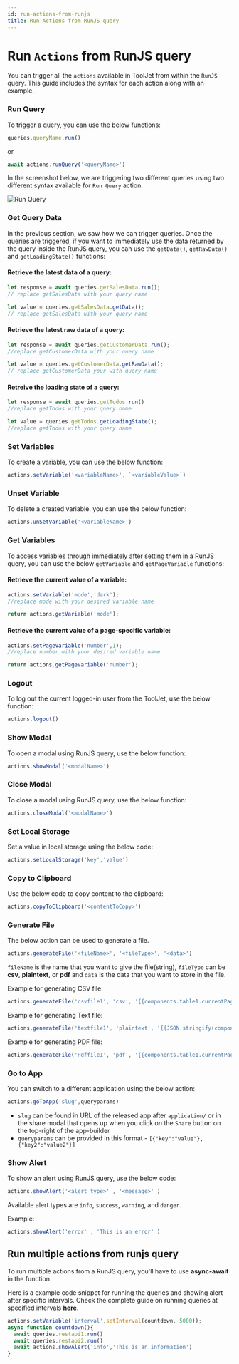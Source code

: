 ```yaml
---
id: run-actions-from-runjs
title: Run Actions from RunJS query
---
```


# Run `Actions` from RunJS query

You can trigger all the `actions` available in ToolJet from within the `RunJS` query. This guide includes the syntax for each action along with an example.

### Run Query

To trigger a query, you can use the below functions:

```js
queries.queryName.run()
```
or
```js
await actions.runQuery('<queryName>') 
```

In the screenshot below, we are triggering two different queries using two different syntax available for `Run Query` action.

<div style={{textAlign: 'center'}}>
    <img style={{ border:'0'}} className="screenshot-full" src="/img/how-to/run-actions-from-runjs/runquery-v2.png" alt="Run Query" />
</div>

### Get Query Data

In the previous section, we saw how we can trigger queries. Once the queries are triggered, if you want to immediately use the data returned by the query inside the RunJS query, you can use the `getData()`, `getRawData()` and `getLoadingState()` functions:

#### Retrieve the latest data of a query:
```js
let response = await queries.getSalesData.run(); 
// replace getSalesData with your query name

let value = queries.getSalesData.getData(); 
// replace getSalesData with your query name
```

#### Retrieve the latest raw data of a query:
```js
let response = await queries.getCustomerData.run(); 
//replace getCustomerData with your query name

let value = queries.getCustomerData.getRawData(); 
// replace getCustomerData your with query name
```

#### Retreive the loading state of a query:
```js
let response = await queries.getTodos.run()
//replace getTodos with your query name

let value = queries.getTodos.getLoadingState();
//replace getTodos with your query name
```

### Set Variables

To create a variable, you can use the below function:

```javascript
actions.setVariable('<variableName>', `<variableValue>`)
```

### Unset Variable

To delete a created variable, you can use the below function:

```javascript
actions.unSetVariable('<variableName>')
```

### Get Variables

To access variables through immediately after setting them in a RunJS query, you can use the below `getVariable` and `getPageVariable` functions:

#### Retrieve the current value of a variable: 
```js
actions.setVariable('mode','dark');
//replace mode with your desired variable name

return actions.getVariable('mode');
```

#### Retrieve the current value of a page-specific variable:
```js
actions.setPageVariable('number',1);
//replace number with your desired variable name

return actions.getPageVariable('number');
```

### Logout

To log out the current logged-in user from the ToolJet, use the below function:

```javascript
actions.logout()
```


### Show Modal

To open a modal using RunJS query, use the below function:

```javascript
actions.showModal('<modalName>')
```

### Close Modal

To close a modal using RunJS query, use the below function:

```javascript
actions.closeModal('<modalName>')
```

### Set Local Storage
Set a value in local storage using the below code:

```javascript
actions.setLocalStorage('key','value')
```


### Copy to Clipboard

Use the below code to copy content to the clipboard:

```javascript
actions.copyToClipboard('<contentToCopy>')
```

### Generate File

The below action can be used to generate a file.

```js
actions.generateFile('<fileName>', '<fileType>', '<data>')
```
`fileName` is the name that you want to give the file(string), `fileType` can be **csv**, **plaintext**, or **pdf** and `data` is the data that you want to store in the file.

Example for generating CSV file:
```js
actions.generateFile('csvfile1', 'csv', '{{components.table1.currentPageData}}') // generate a csv file named csvfile1 with the data from the current page of table
```
Example for generating Text file:
```js
actions.generateFile('textfile1', 'plaintext', '{{JSON.stringify(components.table1.currentPageData)}}') // generate a text file named textfile1 with the data from the current page of table (stringified)
```
Example for generating PDF file:
```js
actions.generateFile('Pdffile1', 'pdf', '{{components.table1.currentPageData}}') // generate a text file named Pdffile1 with the data from the current page of table
```

### Go to App

You can switch to a different application using the below action:

```javascript
actions.goToApp('slug',queryparams) 
```

- `slug` can be found in URL of the released app after `application/` or in the share modal that opens up when you click on the `Share` button on the top-right of the app-builder
- `queryparams` can be provided in this format - `[{"key":"value"}, {"key2":"value2"}]`

### Show Alert

To show an alert using RunJS query, use the below code:

```js
actions.showAlert('<alert type>' , '<message>' ) 
```

Available alert types are `info`, `success`, `warning`, and `danger`.

Example:
```js
actions.showAlert('error' , 'This is an error' )
```


## Run multiple actions from runjs query

To run multiple actions from a RunJS query, you'll have to use **async-await** in the function.

Here is a example code snippet for running the queries and showing alert after specific intervals. Check the complete guide on running queries at specified intervals **[here](/docs/how-to/run-query-at-specified-intervals)**.

```js
actions.setVariable('interval',setInterval(countdown, 5000));
async function countdown(){
  await queries.restapi1.run()
  await queries.restapi2.run()
  await actions.showAlert('info','This is an information')
}
```

